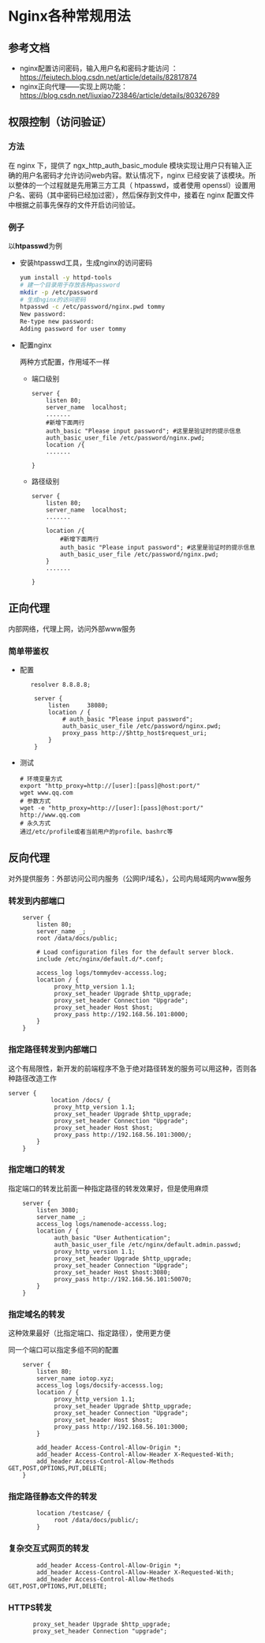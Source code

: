 # Nginx各种常规用法

## 参考文档

- nginx配置访问密码，输入用户名和密码才能访问 ：https://feiutech.blog.csdn.net/article/details/82817874
- nginx正向代理——实现上网功能：https://blog.csdn.net/liuxiao723846/article/details/80326789

## 权限控制（访问验证）

### 方法

在 nginx 下，提供了 ngx_http_auth_basic_module 模块实现让用户只有输入正确的用户名密码才允许访问web内容。默认情况下，nginx 已经安装了该模块。所以整体的一个过程就是先用第三方工具（ htpasswd，或者使用 openssl）设置用户名、密码（其中密码已经加过密），然后保存到文件中，接着在 nginx 配置文件中根据之前事先保存的文件开启访问验证。

### 例子

以**htpasswd**为例

- 安装htpasswd工具，生成nginx的访问密码

  ```bash
  yum install -y httpd-tools
  # 建一个目录用于存放各种password
  mkdir -p /etc/password
  # 生成nginx的访问密码
  htpasswd -c /etc/password/nginx.pwd tommy
  New password: 
  Re-type new password: 
  Adding password for user tommy
  ```
- 配置nginx

  两种方式配置，作用域不一样

  - 端口级别

    ```
    server {
        listen 80;
        server_name  localhost;
        .......
        #新增下面两行
        auth_basic "Please input password"; #这里是验证时的提示信息
        auth_basic_user_file /etc/password/nginx.pwd;
        location /{
        .......

    }
    ```
  - 路径级别

    ```
    server {
        listen 80;
        server_name  localhost;
        .......

        location /{
            #新增下面两行
            auth_basic "Please input password"; #这里是验证时的提示信息
            auth_basic_user_file /etc/password/nginx.pwd;
        } 
        .......

    }
    ```

## 正向代理

内部网络，代理上网，访问外部www服务

### 简单带鉴权

- 配置

  ```
     resolver 8.8.8.8;

      server {
          listen     38080;
          location / {
              # auth_basic "Please input password";
              auth_basic_user_file /etc/password/nginx.pwd;
              proxy_pass http://$http_host$request_uri;
          }
      }

  ```
- 测试

  ```
  # 环境变量方式
  export "http_proxy=http://[user]:[pass]@host:port/" 
  wget www.qq.com
  # 参数方式
  wget -e "http_proxy=http://[user]:[pass]@host:port/" http://www.qq.com
  # 永久方式
  通过/etc/profile或者当前用户的profile、bashrc等

  ```

## 反向代理

对外提供服务：外部访问公司内服务（公网IP/域名），公司内局域网内www服务

### 转发到内部端口

```
    server {
        listen 80;
        server_name _;
        root /data/docs/public;

        # Load configuration files for the default server block.
        include /etc/nginx/default.d/*.conf;

        access_log logs/tommydev-accesss.log;
        location / {
             proxy_http_version 1.1;
             proxy_set_header Upgrade $http_upgrade;
             proxy_set_header Connection "Upgrade";
             proxy_set_header Host $host;
             proxy_pass http://192.168.56.101:8000;
        }
    }
```

### 指定路径转发到内部端口

这个有局限性，新开发的前端程序不急于绝对路径转发的服务可以用这种，否则各种路径改造工作

```
server {
            location /docs/ {
             proxy_http_version 1.1;
             proxy_set_header Upgrade $http_upgrade;
             proxy_set_header Connection "Upgrade";
             proxy_set_header Host $host;
             proxy_pass http://192.168.56.101:3000/;
        }
    }
```

### 指定端口的转发

指定端口的转发比前面一种指定路径的转发效果好，但是使用麻烦

```
    server {
        listen 3080;
        server_name _;
        access_log logs/namenode-accesss.log;
        location / {
             auth_basic "User Authentication";
             auth_basic_user_file /etc/nginx/default.admin.passwd;
             proxy_http_version 1.1;
             proxy_set_header Upgrade $http_upgrade;
             proxy_set_header Connection "Upgrade";
             proxy_set_header Host $host:3080;
             proxy_pass http://192.168.56.101:50070;
        }
    }
```

### 指定域名的转发

这种效果最好（比指定端口、指定路径），使用更方便

同一个端口可以指定多组不同的配置

```
    server {
        listen 80;
        server_name iotop.xyz;
        access_log logs/docsify-accesss.log;
        location / {
             proxy_http_version 1.1;
             proxy_set_header Upgrade $http_upgrade;
             proxy_set_header Connection "Upgrade";
             proxy_set_header Host $host;
             proxy_pass http://192.168.56.101:3000;
        }

        add_header Access-Control-Allow-Origin *;
        add_header Access-Control-Allow-Header X-Requested-With;
        add_header Access-Control-Allow-Methods GET,POST,OPTIONS,PUT,DELETE;
    }

```

### 指定路径静态文件的转发

```
        location /testcase/ {
             root /data/docs/public/;
        }
```

### 复杂交互式网页的转发

```
        add_header Access-Control-Allow-Origin *;
        add_header Access-Control-Allow-Header X-Requested-With;
        add_header Access-Control-Allow-Methods GET,POST,OPTIONS,PUT,DELETE;

```

### HTTPS转发

```
       proxy_set_header Upgrade $http_upgrade;
       proxy_set_header Connection "upgrade";
```
